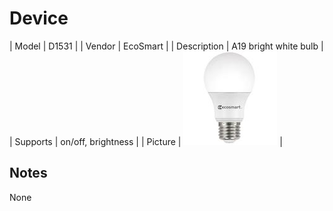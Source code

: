 
# Device

| Model | D1531  |
| Vendor  | EcoSmart  |
| Description | A19 bright white bulb |
| Supports | on/off, brightness |
| Picture | ![../images/devices/D1531.jpg](../images/devices/D1531.jpg) |

## Notes

None
